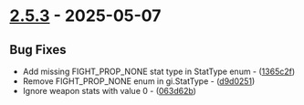# [2.5.3](https://github.com/seriaati/enka-py/compare/v2.5.2..v2.5.3) - 2025-05-07

## Bug Fixes

- Add missing FIGHT_PROP_NONE stat type in StatType enum - ([1365c2f](https://github.com/seriaati/enka-py/commit/1365c2fa2cf15b251862276dd4014245bf206eaa))
- Remove FIGHT_PROP_NONE enum in gi.StatType - ([d9d0251](https://github.com/seriaati/enka-py/commit/d9d025167faf24f4f8a6441493c574f9bd07c00c))
- Ignore weapon stats with value 0 - ([063d62b](https://github.com/seriaati/enka-py/commit/063d62bd18321e9603af577c7f4d8be0d0f9b4e7))

